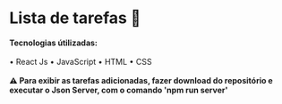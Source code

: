 # Lista de tarefas 📝

**Tecnologias útilizadas:** <br/><br/>
• React Js • JavaScript • HTML • CSS <br/><br/>
**⚠️ Para exibir as tarefas adicionadas, fazer download do repositório e executar o Json Server, com o comando 'npm run server'**
